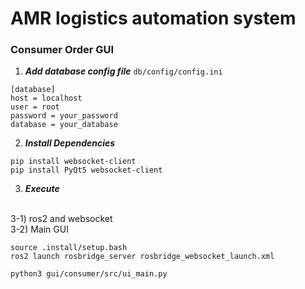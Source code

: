 # AMR logistics automation system



### Consumer Order GUI
1. ***Add database config file***
    ```db/config/config.ini```
```
[database] 
host = localhost
user = root
password = your_password
database = your_database
```

2. ***Install Dependencies***
```
pip install websocket-client
pip install PyQt5 websocket-client
```
3. ***Execute***
<br>
3-1) ros2 and websocket <br>
3-2) Main GUI <br>

```
source .install/setup.bash
ros2 launch rosbridge_server rosbridge_websocket_launch.xml
```

```
python3 gui/consumer/src/ui_main.py
```


